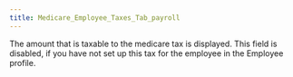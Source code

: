 ```yaml
---
title: Medicare_Employee_Taxes_Tab_payroll
---
```



The amount that is taxable to the medicare tax is displayed. This field is disabled, if you have not set up this tax for the employee in the Employee profile.
